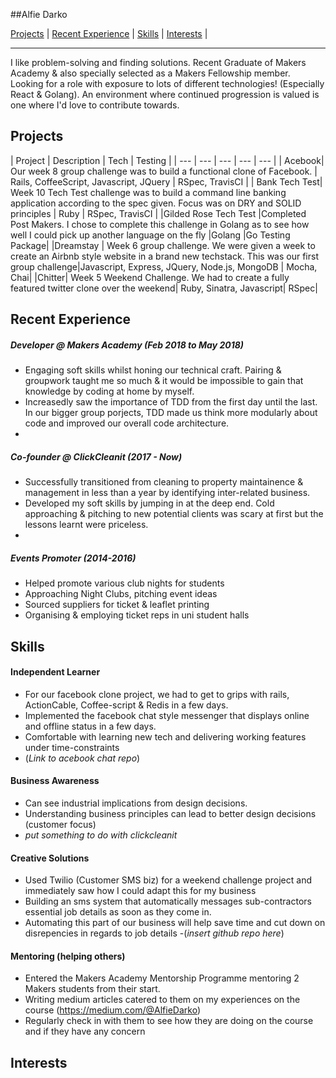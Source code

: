 ##Alfie Darko

<a href="#">Projects</a> |
<a href="#">Recent Experience</a> |
<a href="#">Skills</a> |
<a href="#">Interests</a> |

<hr>

I like problem-solving and finding solutions. Recent Graduate of Makers Academy & also specially selected as a Makers Fellowship member. Looking for a role with exposure to lots of different technologies! (Especially React & Golang). An environment where continued progression is valued is one where I'd love to contribute towards.

## Projects
| Project | Description | Tech | Testing |
| --- | --- | --- | --- | --- |
| Acebook| Our week 8 group challenge was to build a functional clone of Facebook. | Rails, CoffeeScript, Javascript, JQuery | RSpec, TravisCI |
| Bank Tech Test|  Week 10 Tech Test challenge was to build a command line banking application according to the spec given. Focus was on DRY and SOLID principles | Ruby | RSpec, TravisCI |
|Gilded Rose Tech Test |Completed Post Makers. I chose to complete this challenge in Golang as to see how well I could pick up another language on the fly |Golang |Go Testing Package|
|Dreamstay | Week 6 group challenge. We were given a week to create an Airbnb style website in a brand new techstack. This was our first group challenge|Javascript, Express, JQuery, Node.js, MongoDB | Mocha, Chai|
|Chitter| Week 5 Weekend Challenge. We had to create a fully featured twitter clone over the weekend| Ruby, Sinatra, Javascript| RSpec|

## Recent Experience
##### Developer @ Makers Academy (Feb 2018 to May 2018)
  - Engaging soft skills whilst honing our technical craft. Pairing & groupwork taught me so much & it would be impossible to gain that knowledge by coding at home by myself.
  - Increasedly saw the importance of TDD from the first day until the last. In our bigger group porjects, TDD made us think more modularly about code and improved our overall code architecture.
  -

##### Co-founder @ ClickCleanit (2017 - Now)
 - Successfully transitioned from cleaning to property maintainence & management in less than a year by identifying inter-related business.
 - Developed my soft skills by jumping in at the deep end. Cold approaching & pitching to new potential clients was scary at first but the lessons learnt were priceless.
 -

##### Events Promoter (2014-2016)
- Helped promote various club nights for students
- Approaching Night Clubs, pitching event ideas
- Sourced suppliers for ticket & leaflet printing
- Organising & employing ticket reps in uni student halls

## Skills

#### Independent Learner

- For our facebook clone project, we had to get to grips with rails, ActionCable, Coffee-script & Redis in a few days.
- Implemented the facebook chat style messenger that displays online and offline status in a few days.
- Comfortable with learning new tech and delivering working features under time-constraints
- (*Link to acebook chat repo*)

#### Business Awareness
 - Can see industrial implications from design decisions.
 - Understanding business principles can lead to better design decisions (customer focus)
 - *put something to do with clickcleanit*

#### Creative Solutions
 - Used Twilio (Customer SMS biz) for a weekend challenge project and immediately saw how I could adapt this for my business
 - Building an sms system that automatically messages sub-contractors essential job details as soon as they come in.
 - Automating this part of our business will help save time and cut down on disrepencies in regards to job details
 -(*insert github repo here*)

#### Mentoring (helping others)

- Entered the Makers Academy Mentorship Programme mentoring 2 Makers students from their start.
- Writing medium articles catered to them on my experiences on the course (https://medium.com/@AlfieDarko)
- Regularly check in with them to see how they are doing on the course and if they have any concern


## Interests
